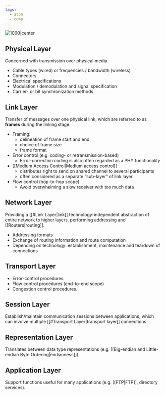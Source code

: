 ```yaml
---
tags:
  - atom
  - comp
---
```

![1000|center](osi-model.excalidraw)
## Physical Layer
Concerned with transmission over physical media.
- Cable types (wired) or frequencies / bandwidth (wireless)
- Connectors
- Electrical specifications
- Modulation / demodulation and signal specification
- Carrier- or bit synchronization methods

## Link Layer
Transfer of messages over one physical link, which are referred to as **frames** during the linking stage.
- Framing:
	- delineation of frame start and end
	- choice of frame size
	- frame format
- Error control (e.g. coding- or retransmission-based)
	- Error-correction coding is also often regarded as a PHY functionality
- [[Medium Access Control|Medium access control]]
	- distributes right to send on shared channel to several participants
	- often considered as a separate “sub-layer” of link layer
- Flow control (hop-to-hop scope)
	- Avoid overwhelming a slow receiver with too much data

## Network Layer
Providing a [[#Link Layer|link]] technology-independent abstraction of entire network to higher layers, performing addressing and [[Routers|routing]].
- Addressing formats
- Exchange of routing information and route computation
- Depending on technology: establishment, maintenance and teardown of connections
## Transport Layer
- Error-control procedures
- Flow control procedures (end-to-end scope)
- Congestion control procedures.
## Session Layer
Establish/maintain communication sessions between applications, which can involve multiple [[#Transport Layer|transport layer]] connections.
## Representation Layer
Translates between data type representations (e.g. [[Big-endian and Little-endian Byte Ordering|endianness]]).
## Application Layer
Support functions useful for many applications (e.g. [[FTP|FTP]], directory services).
